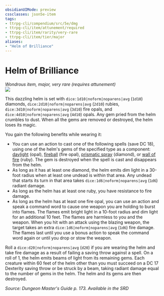 ```yaml
---
obsidianUIMode: preview
cssclasses: json5e-item
tags:
- ttrpg-cli/compendium/src/5e/dmg
- ttrpg-cli/item/attunement/required
- ttrpg-cli/item/rarity/very-rare
- ttrpg-cli/item/tier/major
aliases: 
- "Helm of Brilliance"
---
```

# Helm of Brilliance
*Wondrous item, major, very rare (requires attunement)*  
![](3-Mechanics/CLI/items/img/helm-of-brilliance.webp#right)


This dazzling helm is set with `dice:1d10|noform|noparens|avg` (`1d10`) diamonds, `dice:2d10|noform|noparens|avg` (`2d10`) rubies, `dice:3d10|noform|noparens|avg` (`3d10`) fire opals, and `dice:4d10|noform|noparens|avg` (`4d10`) opals. Any gem pried from the helm crumbles to dust. When all the gems are removed or destroyed, the helm loses its magic.

You gain the following benefits while wearing it:

- You can use an action to cast one of the following spells (save DC 18), using one of the helm's gems of the specified type as a component: [daylight](3-Mechanics/CLI/spells/daylight.md) (opal), [fireball](3-Mechanics/CLI/spells/fireball.md) (fire opal), [prismatic spray](3-Mechanics/CLI/spells/prismatic-spray.md) (diamond), or [wall of fire](3-Mechanics/CLI/spells/wall-of-fire.md) (ruby). The gem is destroyed when the spell is cast and disappears from the helm.  
- As long as it has at least one diamond, the helm emits dim light in a 30-foot radius when at least one undead is within that area. Any undead that starts its turn in that area takes `dice:1d6|noform|noparens|avg` (`1d6`) radiant damage.  
- As long as the helm has at least one ruby, you have resistance to fire damage.  
- As long as the helm has at least one fire opal, you can use an action and speak a command word to cause one weapon you are holding to burst into flames. The flames emit bright light in a 10-foot radius and dim light for an additional 10 feet. The flames are harmless to you and the weapon. When you hit with an attack using the blazing weapon, the target takes an extra `dice:1d6|noform|noparens|avg` (`1d6`) fire damage. The flames last until you use a bonus action to speak the command word again or until you drop or stow the weapon.  

Roll a `dice:d20|noform|noparens|avg` (`d20`) if you are wearing the helm and take fire damage as a result of failing a saving throw against a spell. On a roll of 1, the helm emits beams of light from its remaining gems. Each creature within 60 feet of the helm other than you must succeed on a DC 17 Dexterity saving throw or be struck by a beam, taking radiant damage equal to the number of gems in the helm. The helm and its gems are then destroyed.

*Source: Dungeon Master's Guide p. 173. Available in the <span title='Systems Reference Document (5.1)'>SRD</span>*